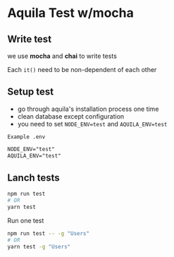 # Aquila Test w/mocha

## Write test

we use **mocha** and **chai** to write tests

Each `it()` need to be non-dependent of each other

## Setup test

- go through aquila's installation process one time
- clean database except configuration
- you need to set `NODE_ENV=test` and `AQUILA_ENV=test`

`Example .env`

```txt
NODE_ENV="test"
AQUILA_ENV="test"
```

## Lanch tests

```sh
npm run test
# OR
yarn test
```

Run one test

```sh
npm run test -- -g "Users"
# OR
yarn test -g "Users"
```

